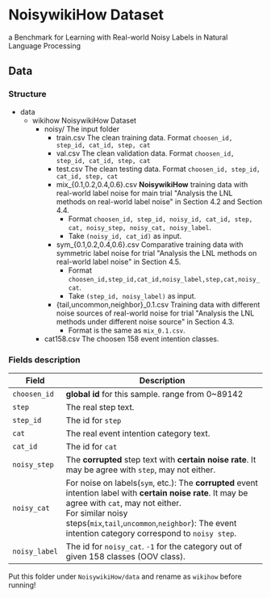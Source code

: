 # NoisywikiHow Dataset
a Benchmark for Learning with Real-world Noisy Labels in Natural Language Processing

## Data
### Structure
+ data
    + wikihow           NoisywikiHow Dataset
        + noisy/        The input folder
            + train.csv                         The clean training data. Format `choosen_id, step_id, cat_id, step, cat`
            + val.csv                           The clean validation data. Format `choosen_id, step_id, cat_id, step, cat`
            + test.csv                          The clean testing data. Format `choosen_id, step_id, cat_id, step, cat`
            + mix_{0.1,0.2,0.4,0.6}.csv         **NoisywikiHow** training data with real-world label noise for main trial "Analysis the LNL methods on real-world label noise" in Section 4.2 and Section 4.4.
                +   Format `choosen_id, step_id, noisy_id, cat_id, step, cat, noisy_step, noisy_cat, noisy_label`.
                +   Take `(noisy_id, cat_id)` as input.
            + sym_{0.1,0.2,0.4,0.6}.csv         Comparative training data with symmetric label noise for trial "Analysis the LNL methods on real-world label noise" in Section 4.5. 
                +   Format `choosen_id,step_id,cat_id,noisy_label,step,cat,noisy_cat`.
                +   Take `(step_id, noisy_label)` as input.
            + {tail,uncommon,neighbor}_0.1.csv  Training data with different noise sources of real-world noise for trial "Analysis the LNL methods under different noise source" in Section 4.3.
                +   Format is the same as `mix_0.1.csv`.
        + cat158.csv    The choosen 158 event intention classes.

### Fields description

| Field         | Description                                                  |
| ------------- | ------------------------------------------------------------ |
| `choosen_id`  | **global id** for this sample. range from 0~89142            |
| `step`        | The real step text.                                          |
| `step_id`     | The id for `step`                                            |
| `cat`         | The real event intention category text.                      |
| `cat_id`      | The id for `cat`                                             |
| `noisy_step`  | The **corrupted** step text with **certain noise rate**. It may be agree with `step`,  may not either. |
| `noisy_cat`   | For noise on labels(`sym`, etc.):  The **corrupted** event intention label with **certain noise rate**. It may be agree with `cat`,  may not either.<br />For similar noisy steps(`mix`,`tail`,`uncommon`,`neighbor`):  The event intention category correspond to `noisy step`. |
| `noisy_label` | The id for `noisy_cat`. `-1` for the category out of given 158 classes (OOV class). |

Put this folder under `NoisywikiHow/data` and rename as `wikihow` before running!